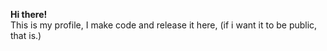 **Hi there!**</br>
This is my profile, I make code and release it here, (if i want it to be public, that is.)</br>